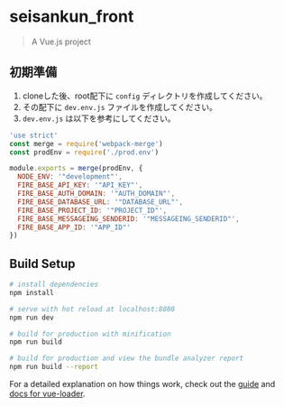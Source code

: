 # seisankun_front

> A Vue.js project

## 初期準備
1. cloneした後、root配下に `config` ディレクトリを作成してください。
2. その配下に `dev.env.js` ファイルを作成してください。
3. `dev.env.js` は以下を参考にしてください。

``` js
'use strict'
const merge = require('webpack-merge')
const prodEnv = require('./prod.env')

module.exports = merge(prodEnv, {
  NODE_ENV: '"development"',
  FIRE_BASE_API_KEY: '"API_KEY"',
  FIRE_BASE_AUTH_DOMAIN: '"AUTH_DOMAIN"',
  FIRE_BASE_DATABASE_URL: '"DATABASE_URL"',
  FIRE_BASE_PROJECT_ID: '"PROJECT_ID"',
  FIRE_BASE_MESSAGEING_SENDERID: '"MESSAGEING_SENDERID"',
  FIRE_BASE_APP_ID: '"APP_ID"'
})

```

## Build Setup

``` bash
# install dependencies
npm install

# serve with hot reload at localhost:8080
npm run dev

# build for production with minification
npm run build

# build for production and view the bundle analyzer report
npm run build --report
```

For a detailed explanation on how things work, check out the [guide](http://vuejs-templates.github.io/webpack/) and [docs for vue-loader](http://vuejs.github.io/vue-loader).
